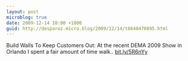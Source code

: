 ```yaml
---
layout: post
microblog: true
date: 2009-12-14 10:00 +1000
guid: http://desparoz.micro.blog/2009/12/14/t6648470895.html
---
```

Build Walls To Keep Customers Out: 
At the recent DEMA 2009 Show in Orlando I spent a fair amount of time walk.. [bit.ly/5R6nYy](http://bit.ly/5R6nYy)
